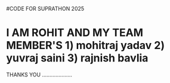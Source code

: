#CODE FOR SUPRATHON 2025

# I AM ROHIT AND MY TEAM MEMBER'S 1) mohitraj yadav  2) yuvraj saini  3) rajnish bavlia

THANKS YOU  ....................
